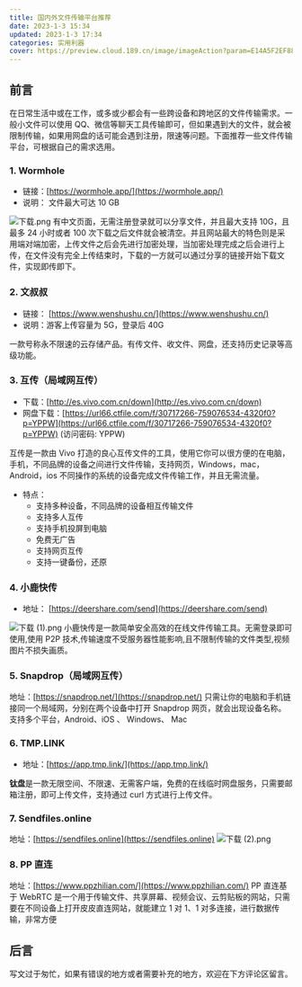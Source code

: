 ```yaml
---
title: 国内外文件传输平台推荐
date: 2023-1-3 15:34
updated: 2023-1-3 17:34
categories: 实用利器
cover: https://preview.cloud.189.cn/image/imageAction?param=E14A5F2EF88E265DF0B299F5CE19E07DBC8B5FC83A6671D653B646FDD100D583862B1EE915031453D996C9B5FC7407FF5CE192C8A6069A94CB7372854908A4329C4BF42DD221EDD8714D6D7297ADF37A01ED570F967D9A7C22D673FA836C11A466F2659467C9FFDB703564AD597CC35FE1894D07
---
```


## 前言

在日常生活中或在工作，或多或少都会有一些跨设备和跨地区的文件传输需求。一般小文件可以使用 QQ、微信等聊天工具传输即可，但如果遇到大的文件，就会被限制传输，如果用网盘的话可能会遇到注册，限速等问题。下面推荐一些文件传输平台，可根据自己的需求选用。

### 1. Wormhole

- 链接：[https://wormhole.app/](https://wormhole.app/)
- 说明： 文件最大可达 10 GB

![下载.png](https://cdn.nlark.com/yuque/0/2023/png/22578074/1672821032910-7ab7e615-3316-4ebb-ba26-fa89f6ee4a0e.png#averageHue=%23322145&clientId=u2df552f7-cb56-4&crop=0&crop=0&crop=1&crop=1&from=ui&id=u2e0b8ea9&margin=%5Bobject%20Object%5D&name=%E4%B8%8B%E8%BD%BD.png&originHeight=600&originWidth=800&originalType=binary&ratio=1&rotation=0&showTitle=false&size=487381&status=done&style=none&taskId=u1326a624-f1c9-4322-8e68-6b0d96fd9ca&title=)
有中文页面，无需注册登录就可以分享文件，并且最大支持 10G，且最多 24 小时或者 100 次下载之后文件就会被清空。并且网站最大的特色则是采用端对端加密，上传文件之后会先进行加密处理，当加密处理完成之后会进行上传，在文件没有完全上传结束时，下载的一方就可以通过分享的链接开始下载文件，实现即传即下。

### 2. 文叔叔

- 链接： [https://www.wenshushu.cn/](https://www.wenshushu.cn/)
- 说明：游客上传容量为 5G，登录后 40G

一款号称永不限速的云存储产品。有传文件、收文件、网盘，还支持历史记录等高级功能。

### 3. 互传（局域网互传）

- 下载：[http://es.vivo.com.cn/down](http://es.vivo.com.cn/down)
- 网盘下载：[https://url66.ctfile.com/f/30717266-759076534-4320f0?p=YPPW](https://url66.ctfile.com/f/30717266-759076534-4320f0?p=YPPW) (访问密码: YPPW)

互传是一款由 Vivo 打造的良心互传文件的工具，使用它你可以很方便的在电脑，手机，不同品牌的设备之间进行文件传输，支持网页，Windows，mac，Android，ios 不同操作的系统的设备完成文件传输工作，并且无需流量。

- 特点：
  - 支持多种设备，不同品牌的设备相互传输文件
  - 支持多人互传
  - 支持手机投屏到电脑
  - 免费无广告
  - 支持网页互传
  - 支持一键备份，还原

### 4. 小鹿快传

- 地址： [https://deershare.com/send](https://deershare.com/send)

![下载 (1).png](https://cdn.nlark.com/yuque/0/2023/png/22578074/1672823768576-b418f191-7383-428e-bf9d-ec816c69fd64.png#averageHue=%23dcf0f2&clientId=uadb20ef4-2662-4&crop=0&crop=0&crop=1&crop=1&from=ui&id=ue3601f18&margin=%5Bobject%20Object%5D&name=%E4%B8%8B%E8%BD%BD%20%281%29.png&originHeight=1080&originWidth=1920&originalType=binary&ratio=1&rotation=0&showTitle=false&size=126714&status=done&style=none&taskId=u2f816e2e-f8fa-4f3b-9aad-af2f029aa44&title=)
小鹿快传是一款简单安全高效的在线文件传输工具。无需登录即可使用,使用 P2P 技术,传输速度不受服务器性能影响,且不限制传输的文件类型,视频图片不损失画质。

### 5. Snapdrop（局域网互传）

地址：[https://snapdrop.net/](https://snapdrop.net/)
只需让你的电脑和手机链接同一个局域网，分别在两个设备中打开 Snapdrop 网页，就会出现设备名称。支持多个平台，Android、iOS 、 Windows、 Mac

### 6. TMP.LINK

- 地址：[https://app.tmp.link/](https://app.tmp.link/)

**钛盘**是一款无限空间、不限速、无需客户端，免费的在线临时网盘服务，只需要邮箱注册，即可上传文件，支持通过 curl 方式进行上传文件。

### 7. Sendfiles.online

地址：[https://sendfiles.online](https://sendfiles.online)
![下载 (2).png](https://cdn.nlark.com/yuque/0/2023/png/22578074/1672824605330-67602ca3-38b7-4702-aaae-7f6a23170367.png#averageHue=%23fdfdfd&clientId=uadb20ef4-2662-4&crop=0&crop=0&crop=1&crop=1&from=ui&id=u288945f7&margin=%5Bobject%20Object%5D&name=%E4%B8%8B%E8%BD%BD%20%282%29.png&originHeight=1080&originWidth=1920&originalType=binary&ratio=1&rotation=0&showTitle=false&size=72396&status=done&style=none&taskId=u29d618be-59c5-4774-be7a-ad56866cb45&title=)

### 8. PP 直连

地址：[https://www.ppzhilian.com/](https://www.ppzhilian.com/)
PP 直连基于 WebRTC 是一个用于传输文件、共享屏幕、视频会议、云剪贴板的网站，只需要在不同设备上打开皮皮直连网站，就能建立 1 对 1、1 对多连接，进行数据传输，非常方便

## 后言

写文过于匆忙，如果有错误的地方或者需要补充的地方，欢迎在下方评论区留言。
